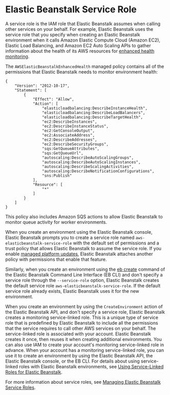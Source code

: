 # Elastic Beanstalk Service Role<a name="concepts-roles-service"></a>

A service role is the IAM role that Elastic Beanstalk assumes when calling other services on your behalf\. For example, Elastic Beanstalk uses the service role that you specify when creating an Elastic Beanstalk environment when it calls Amazon Elastic Compute Cloud \(Amazon EC2\), Elastic Load Balancing, and Amazon EC2 Auto Scaling APIs to gather information about the health of its AWS resources for [enhanced health monitoring](health-enhanced.md)\.

The `AWSElasticBeanstalkEnhancedHealth` managed policy contains all of the permissions that Elastic Beanstalk needs to monitor environment health:

```
{
    "Version": "2012-10-17",
    "Statement": [
        {
            "Effect": "Allow",
            "Action": [
                "elasticloadbalancing:DescribeInstanceHealth",
                "elasticloadbalancing:DescribeLoadBalancers",
                "elasticloadbalancing:DescribeTargetHealth",
                "ec2:DescribeInstances",
                "ec2:DescribeInstanceStatus",
                "ec2:GetConsoleOutput",
                "ec2:AssociateAddress",
                "ec2:DescribeAddresses",
                "ec2:DescribeSecurityGroups",
                "sqs:GetQueueAttributes",
                "sqs:GetQueueUrl",
                "autoscaling:DescribeAutoScalingGroups",
                "autoscaling:DescribeAutoScalingInstances",
                "autoscaling:DescribeScalingActivities",
                "autoscaling:DescribeNotificationConfigurations",
                "sns:Publish"
            ],
            "Resource": [
                "*"
            ]
        }
    ]
}
```

This policy also includes Amazon SQS actions to allow Elastic Beanstalk to monitor queue activity for worker environments\. 

When you create an environment using the Elastic Beanstalk console, Elastic Beanstalk prompts you to create a service role named `aws-elasticbeanstalk-service-role` with the default set of permissions and a trust policy that allows Elastic Beanstalk to assume the service role\. If you enable [managed platform updates](environment-platform-update-managed.md), Elastic Beanstalk attaches another policy with permissions that enable that feature\.

Similarly, when you create an environment using the [eb create](eb3-create.md) command of the Elastic Beanstalk Command Line Interface \(EB CLI\) and don't specify a service role through the `--service-role` option, Elastic Beanstalk creates the default service role `aws-elasticbeanstalk-service-role`\. If the default service role already exists, Elastic Beanstalk uses it for the new environment\.

When you create an environment by using the `CreateEnvironment` action of the Elastic Beanstalk API, and don't specify a service role, Elastic Beanstalk creates a monitoring service\-linked role\. This is a unique type of service role that is predefined by Elastic Beanstalk to include all the permissions that the service requires to call other AWS services on your behalf\. The service\-linked role is associated with your account\. Elastic Beanstalk creates it once, then reuses it when creating additional environments\. You can also use IAM to create your account's monitoring service\-linked role in advance\. When your account has a monitoring service\-linked role, you can use it to create an environment by using the Elastic Beanstalk API, the Elastic Beanstalk console, or the EB CLI\. For details about using service\-linked roles with Elastic Beanstalk environments, see [Using Service\-Linked Roles for Elastic Beanstalk](using-service-linked-roles.md)\.

For more information about service roles, see [Managing Elastic Beanstalk Service Roles](iam-servicerole.md)\.